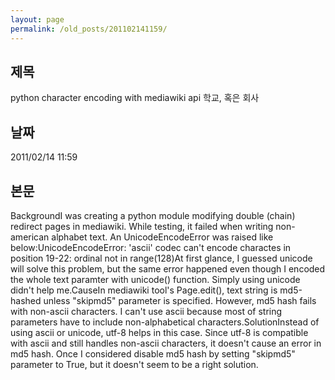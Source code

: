 ```yaml
---
layout: page
permalink: /old_posts/201102141159/
---
```


## 제목
python character encoding with mediawiki api 학교, 혹은 회사

## 날짜
2011/02/14 11:59

## 본문

BackgroundI was creating a python module modifying double (chain) redirect pages in mediawiki. While testing, it failed when writing non-american alphabet text. An UnicodeEncodeError was raised like below:UnicodeEncodeError: 'ascii' codec can't encode charactes in position 19-22: ordinal not in range(128)At first glance, I guessed unicode will solve this problem, but the same error happened even though I encoded the whole text paramter with unicode() function. Simply using unicode didn't help me.CauseIn mediawiki tool's Page.edit(), text string is md5-hashed unless "skipmd5" parameter is specified. However, md5 hash fails with non-ascii characters. I can't use ascii because most of string parameters have to include non-alphabetical characters.SolutionInstead of using ascii or unicode, utf-8 helps in this case. Since utf-8 is compatible with ascii and still handles non-ascii characters, it doesn't cause an error in md5 hash. Once I considered disable md5 hash by setting "skipmd5" parameter to True, but it doesn't seem to be a right solution.